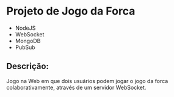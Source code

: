 # Projeto de Jogo da Forca

* NodeJS
* WebSocket
* MongoDB
* PubSub

## Descrição:

Jogo na Web em que dois usuários podem jogar o jogo da forca colaborativamente, através de um servidor WebSocket. 
